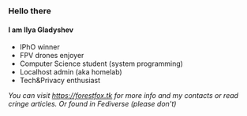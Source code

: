 ### Hello there

#### I am Ilya Gladyshev

* IPhO winner
* FPV drones enjoyer
* Computer Science student (system programming)
* Localhost admin (aka homelab)
* Tech&Privacy enthusiast

*You can visit https://forestfox.tk for more info and my contacts or read cringe articles. Or found in Fediverse (please don't)*

